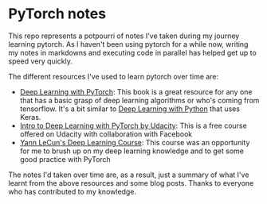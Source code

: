 # PyTorch notes

This repo represents a potpourri of notes I've taken during my journey learning pytorch. As I haven't been using pytorch for a while now, writing my notes in markdowns and executing code in parallel has helped get up to speed very quickly.

The different resources I've used to learn pytorch over time are:

- [Deep Learning with PyTorch](https://www.manning.com/books/deep-learning-with-pytorch): This book is a great resource for any one that has a basic grasp of deep learning algorithms or who's coming from tensorflow. It's a bit similar to [Deep Learning with Python](https://fchollet.com/) that uses Keras.
- [Intro to Deep Learning with PyTorch by Udacity](https://www.udacity.com/course/deep-learning-pytorch--ud188): This is a free course offered on Udacity with collaboration with Facebook
- [Yann LeCun's Deep Learning Course](https://cds.nyu.edu/deep-learning/): This course was an opportunity for me to brush up on my deep learning knowledge and to get some good practice with PyTorch

The notes I'd taken over time are, as a result, just a summary of what I've learnt from the above resources and some blog posts. Thanks to everyone who has contributed to my knowledge.